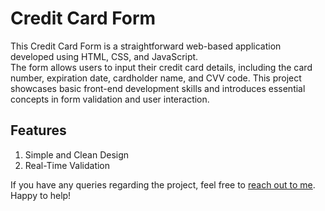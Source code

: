 # Credit Card Form
This Credit Card Form is a straightforward web-based application developed using HTML, CSS, and JavaScript.  
The form allows users to input their credit card details, including the card number, expiration date, cardholder name, and CVV code. 
This project showcases basic front-end development skills and introduces essential concepts in form validation and user interaction.


## Features
1. Simple and Clean Design
2. Real-Time Validation

If you have any queries regarding the project, feel free to [reach out to me](www.linkedin.com/in/anchita-sharmaa). Happy to help!
